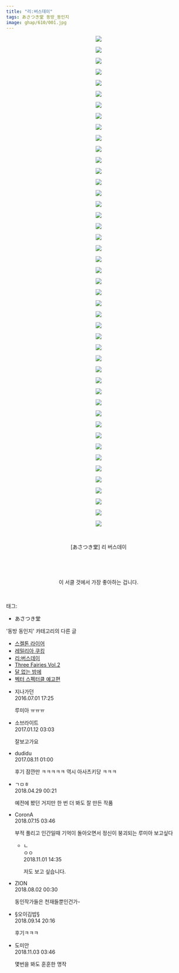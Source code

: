 ```yaml
---
title: "리:버스데이"
tags: あさつき堂 동방_동인지
image: ghap/610/001.jpg
---
```

<div class="article">
<p style="text-align: center; clear: none; float: none;"><img src="{{ site.nasurl }}/ghap/610/001.jpg"/></p>
<p style="text-align: center; clear: none; float: none;"><img src="{{ site.nasurl }}/ghap/610/002.jpg"/></p>
<p style="text-align: center; clear: none; float: none;"><img src="{{ site.nasurl }}/ghap/610/003.jpg"/></p>
<p style="text-align: center; clear: none; float: none;"><img src="{{ site.nasurl }}/ghap/610/004.jpg"/></p>
<p style="text-align: center; clear: none; float: none;"><img src="{{ site.nasurl }}/ghap/610/005.jpg"/></p>
<p style="text-align: center; clear: none; float: none;"><img src="{{ site.nasurl }}/ghap/610/006.jpg"/></p>
<p style="text-align: center; clear: none; float: none;"><img src="{{ site.nasurl }}/ghap/610/007.jpg"/></p>
<p style="text-align: center; clear: none; float: none;"><img src="{{ site.nasurl }}/ghap/610/008.jpg"/></p>
<p style="text-align: center; clear: none; float: none;"><img src="{{ site.nasurl }}/ghap/610/009.jpg"/></p>
<p style="text-align: center; clear: none; float: none;"><img src="{{ site.nasurl }}/ghap/610/010.jpg"/></p>
<p style="text-align: center; clear: none; float: none;"><img src="{{ site.nasurl }}/ghap/610/011.jpg"/></p>
<p style="text-align: center; clear: none; float: none;"><img src="{{ site.nasurl }}/ghap/610/012.jpg"/></p>
<p style="text-align: center; clear: none; float: none;"><img src="{{ site.nasurl }}/ghap/610/013.jpg"/></p>
<p style="text-align: center; clear: none; float: none;"><img src="{{ site.nasurl }}/ghap/610/014.jpg"/></p>
<p style="text-align: center; clear: none; float: none;"><img src="{{ site.nasurl }}/ghap/610/015.jpg"/></p>
<p style="text-align: center; clear: none; float: none;"><img src="{{ site.nasurl }}/ghap/610/016.jpg"/></p>
<p style="text-align: center; clear: none; float: none;"><img src="{{ site.nasurl }}/ghap/610/017.jpg"/></p>
<p style="text-align: center; clear: none; float: none;"><img src="{{ site.nasurl }}/ghap/610/018.jpg"/></p>
<p style="text-align: center; clear: none; float: none;"><img src="{{ site.nasurl }}/ghap/610/019.jpg"/></p>
<p style="text-align: center; clear: none; float: none;"><img src="{{ site.nasurl }}/ghap/610/020.jpg"/></p>
<p style="text-align: center; clear: none; float: none;"><img src="{{ site.nasurl }}/ghap/610/021.jpg"/></p>
<p style="text-align: center; clear: none; float: none;"><img src="{{ site.nasurl }}/ghap/610/022.jpg"/></p>
<p style="text-align: center; clear: none; float: none;"><img src="{{ site.nasurl }}/ghap/610/023.jpg"/></p>
<p style="text-align: center; clear: none; float: none;"><img src="{{ site.nasurl }}/ghap/610/024.jpg"/></p>
<p style="text-align: center; clear: none; float: none;"><img src="{{ site.nasurl }}/ghap/610/025.jpg"/></p>
<p style="text-align: center; clear: none; float: none;"><img src="{{ site.nasurl }}/ghap/610/026.jpg"/></p>
<p style="text-align: center; clear: none; float: none;"><img src="{{ site.nasurl }}/ghap/610/027.jpg"/></p>
<p style="text-align: center; clear: none; float: none;"><img src="{{ site.nasurl }}/ghap/610/028.jpg"/></p>
<p style="text-align: center; clear: none; float: none;"><img src="{{ site.nasurl }}/ghap/610/029.jpg"/></p>
<p style="text-align: center; clear: none; float: none;"><img src="{{ site.nasurl }}/ghap/610/030.jpg"/></p>
<p style="text-align: center; clear: none; float: none;"><img src="{{ site.nasurl }}/ghap/610/031.jpg"/></p>
<p style="text-align: center; clear: none; float: none;"><img src="{{ site.nasurl }}/ghap/610/032.jpg"/></p>
<p style="text-align: center; clear: none; float: none;"><img src="{{ site.nasurl }}/ghap/610/033.jpg"/></p>
<p style="text-align: center; clear: none; float: none;"><img src="{{ site.nasurl }}/ghap/610/034.jpg"/></p>
<p style="text-align: center; clear: none; float: none;"><img src="{{ site.nasurl }}/ghap/610/035.jpg"/></p>
<p style="text-align: center; clear: none; float: none;"><img src="{{ site.nasurl }}/ghap/610/036.jpg"/></p>
<p style="text-align: center; clear: none; float: none;"><img src="{{ site.nasurl }}/ghap/610/037.jpg"/></p>
<p style="text-align: center; clear: none; float: none;"><img src="{{ site.nasurl }}/ghap/610/038.jpg"/></p>
<p style="text-align: center; clear: none; float: none;"><img src="{{ site.nasurl }}/ghap/610/039.jpg"/></p>
<p style="text-align: center; clear: none; float: none;"><img src="{{ site.nasurl }}/ghap/610/040.jpg"/></p>
<p style="text-align: center; clear: none; float: none;"><img src="{{ site.nasurl }}/ghap/610/041.jpg"/></p>
<p style="text-align: center; clear: none; float: none;"><img src="{{ site.nasurl }}/ghap/610/042.jpg"/></p>
<p style="text-align: center; clear: none; float: none;"><img src="{{ site.nasurl }}/ghap/610/043.jpg"/></p>
<p style="text-align: center; clear: none; float: none;"><img src="{{ site.nasurl }}/ghap/610/044.jpg"/></p>
<p style="text-align: center; clear: none; float: none;"><img src="{{ site.nasurl }}/ghap/610/045.jpg"/></p>
<p style="text-align: center; clear: none; float: none;"><br/></p>
<p style="text-align: center; clear: none; float: none;">[あさつき堂] 리 버스데이</p>
<p style="text-align: center; clear: none; float: none;"><br/></p>
<p style="text-align: center; clear: none; float: none;"><br/></p>
<p style="text-align: center; clear: none; float: none;">이 서클 것에서 가장 좋아하는 겁니다.</p>
<p><br/></p>
</div><div class="tagTrail">
<p>태그: </p>
<ul>
<li>あさつき堂</li>
</ul>
</div><div class="another">
<p>'동방 동인지' 카테고리의 다른 글</p>
<ul>
<li><a href="/2016-07-01-ghap_612">스켈톤 라이어</a></li>
<li><a href="/2016-06-30-ghap_611">레밀리아 쿠킹</a></li>
<li><a href="/2016-06-29-ghap_610">리:버스데이</a></li>
<li><a href="/2016-06-29-ghap_609">Three Fairies Vol.2</a></li>
<li><a href="/2016-06-29-ghap_608">달 없는 밤에</a></li>
<li><a href="/2016-06-28-ghap_607">벡터 스펙터클 예고편</a></li>
</ul>
</div><div class="cb_module cb_fluid">
<div class="cb_wrt cb_profile">
<div class="comment">
<ul>
<li class="cb_thumb_off" id="comment14745252">
<div class="cb_comment_area">
<div class="cb_info_area">
<div class="cb_section">
<span class="cb_nick_name">지나가던</span>
</div>
<div class="cb_section">
<span class="cb_date">2016.07.01 17:25 </span>
</div>
</div>
<div class="cb_dsc_comment">
<p class="cb_dsc">
											루미아 ㅠㅠㅠ
										</p>
</div>
</div></li>
<li class="cb_thumb_off" id="comment14889406">
<div class="cb_comment_area">
<div class="cb_info_area">
<div class="cb_section">
<span class="cb_nick_name">소브라이트</span>
</div>
<div class="cb_section">
<span class="cb_date">2017.01.12 03:03 </span>
</div>
</div>
<div class="cb_dsc_comment">
<p class="cb_dsc">
											잘보고가요
										</p>
</div>
</div></li>
<li class="cb_thumb_off" id="comment15056553">
<div class="cb_comment_area">
<div class="cb_info_area">
<div class="cb_section">
<span class="cb_nick_name">dudidu</span>
</div>
<div class="cb_section">
<span class="cb_date">2017.08.11 01:00 </span>
</div>
</div>
<div class="cb_dsc_comment">
<p class="cb_dsc">
											후기 잠깐만 ㅋㅋㅋㅋㅋ 역시 아사츠키당 ㅋㅋㅋ
										</p>
</div>
</div></li>
<li class="cb_thumb_off" id="comment15246784">
<div class="cb_comment_area">
<div class="cb_info_area">
<div class="cb_section">
<span class="cb_nick_name">ㄱㅁㅎ</span>
</div>
<div class="cb_section">
<span class="cb_date">2018.04.29 00:21 </span>
</div>
</div>
<div class="cb_dsc_comment">
<p class="cb_dsc">
											예전에 봤던 거지만 한 번 더 봐도 잘 만든 작품
										</p>
</div>
</div></li>
<li class="cb_thumb_off" id="comment15286850">
<div class="cb_comment_area">
<div class="cb_info_area">
<div class="cb_section">
<span class="cb_nick_name">CoronA</span>
</div>
<div class="cb_section">
<span class="cb_date">2018.07.15 03:46 </span>
</div>
</div>
<div class="cb_dsc_comment">
<p class="cb_dsc">
											부적 풀리고 인간일때 기억이 돌아오면서 정신이 붕괴되는 루미아 보고싶다
										</p>
</div>
<ul>
<li class="cb_thumb_off" id="comment15366148">
<span class="cb_bu_subnode">ㄴ</span>
<div class="cb_comment_area">
<div class="cb_info_area">
<div class="cb_section">
<span class="cb_nick_name">ㅇㅇ</span>
</div>
<div class="cb_section">
<span class="cb_date">2018.11.01 14:35 </span>
</div>
</div>
<div class="cb_dsc_comment">
<p class="cb_dsc">
																저도 보고 싶습니다.
															</p>
</div>
</div>
</li>
</ul>
</div></li>
<li class="cb_thumb_off" id="comment15298723">
<div class="cb_comment_area">
<div class="cb_info_area">
<div class="cb_section">
<span class="cb_nick_name">ZION</span>
</div>
<div class="cb_section">
<span class="cb_date">2018.08.02 00:30 </span>
</div>
</div>
<div class="cb_dsc_comment">
<p class="cb_dsc">
											동인작가들은 천재들뿐인건가-
										</p>
</div>
</div></li>
<li class="cb_thumb_off" id="comment15332747">
<div class="cb_comment_area">
<div class="cb_info_area">
<div class="cb_section">
<span class="cb_nick_name">§오이김밥§</span>
</div>
<div class="cb_section">
<span class="cb_date">2018.09.14 20:16 </span>
</div>
</div>
<div class="cb_dsc_comment">
<p class="cb_dsc">
											후기ㅋㅋㅋ <br/>
</p>
</div>
</div></li>
<li class="cb_thumb_off" id="comment15366848">
<div class="cb_comment_area">
<div class="cb_info_area">
<div class="cb_section">
<span class="cb_nick_name">도미안</span>
</div>
<div class="cb_section">
<span class="cb_date">2018.11.03 03:46 </span>
</div>
</div>
<div class="cb_dsc_comment">
<p class="cb_dsc">
											몇번을 봐도 훈훈한 명작
										</p>
</div>
</div></li>
</ul>
</div>
</div><!-- commentList close -->
</div>